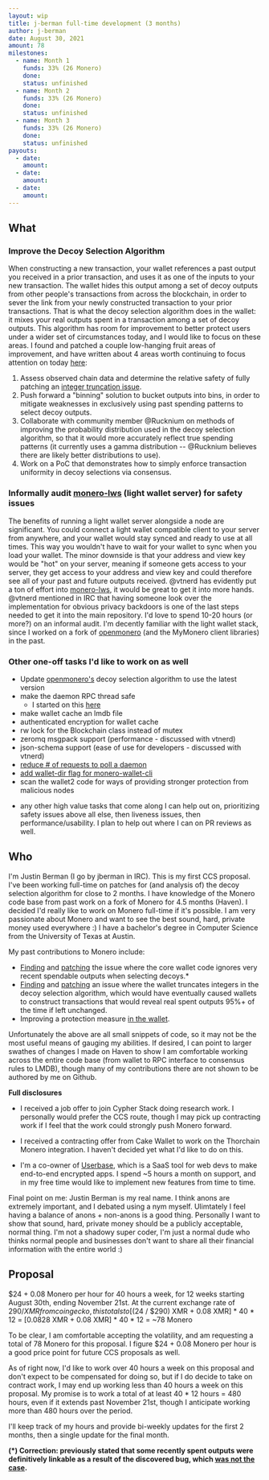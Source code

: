 ```yaml
---
layout: wip
title: j-berman full-time development (3 months)
author: j-berman
date: August 30, 2021
amount: 78
milestones:
  - name: Month 1
    funds: 33% (26 Monero)
    done:
    status: unfinished
  - name: Month 2
    funds: 33% (26 Monero)
    done:
    status: unfinished
  - name: Month 3
    funds: 33% (26 Monero)
    done:
    status: unfinished
payouts:
  - date:
    amount:
  - date:
    amount:
  - date:
    amount:
---
```


## What

### Improve the Decoy Selection Algorithm

When constructing a new transaction, your wallet references a past output you received in a prior transaction, and uses it as one of the inputs to your new transaction. The wallet hides this output among a set of decoy outputs from other people's transactions from across the blockchain, in order to sever the link from your newly constructed transaction to your prior transactions. That is what the decoy selection algorithm does in the wallet: it mixes your real outputs spent in a transaction among a set of decoy outputs. This algorithm has room for improvement to better protect users under a wider set of circumstances today, and I would like to focus on these areas. I found and patched a couple low-hanging fruit areas of improvement, and have written about 4 areas worth continuing to focus attention on today [here](https://github.com/monero-project/research-lab/issues/86):

1. Assess observed chain data and determine the relative safety of fully patching an [integer truncation issue](https://github.com/monero-project/monero/pull/7798#issuecomment-900728961).
2. Push forward a "binning" solution to bucket outputs into bins, in order to mitigate weaknesses in exclusively using past spending patterns to select decoy outputs.
3. Collaborate with community member @Rucknium on methods of improving the probability distribution used in the decoy selection algorithm, so that it would more accurately reflect true spending patterns (it currently uses a gamma distribution -- @Rucknium believes there are likely better distributions to use).
4. Work on a PoC that demonstrates how to simply enforce transaction uniformity in decoy selections via consensus.

### Informally audit [monero-lws](https://github.com/vtnerd/monero-lws) (light wallet server) for safety issues

The benefits of running a light wallet server alongside a node are significant. You could connect a light wallet compatible client to your server from anywhere, and your wallet would stay synced and ready to use at all times. This way you wouldn't have to wait for your wallet to sync when you load your wallet. The minor downside is that your address and view key would be "hot" on your server, meaning if someone gets access to your server, they get access to your address and view key and could therefore see all of your past and future outputs received. @vtnerd has evidently put a ton of effort into [monero-lws](https://github.com/vtnerd/monero-lws), it would be great to get it into more hands. @vtnerd mentioned in IRC that having someone look over the implementation for obvious privacy backdoors is one of the last steps needed to get it into the main repository. I'd love to spend 10-20 hours (or more?) on an informal audit. I'm decently familiar with the light wallet stack, since I worked on a fork of [openmonero](https://github.com/moneroexamples/openmonero) (and the MyMonero client libraries) in the past.

### Other one-off tasks I'd like to work on as well

- Update [openmonero's](https://github.com/moneroexamples/openmonero) decoy selection algorithm to use the latest version
- make the daemon RPC thread safe
	- I started on this [here](https://github.com/j-berman/monero/pull/1)
- make wallet cache an lmdb file
- authenticated encryption for wallet cache
- rw lock for the Blockchain class instead of mutex
- zeromq msgpack support (performance - discussed with vtnerd)
- json-schema support (ease of use for developers - discussed with vtnerd)
- [reduce # of requests to poll a daemon](https://github.com/monero-project/monero/issues/7571)
- [add wallet-dir flag for monero-wallet-cli](https://github.com/monero-project/monero/issues/7674)
- scan the wallet2 code for ways of providing stronger protection from malicious nodes

+ any other high value tasks that come along I can help out on, prioritizing safety issues above all else, then liveness issues, then performance/usability. I plan to help out where I can on PR reviews as well.


## Who

I'm Justin Berman (I go by jberman in IRC). This is my first CCS proposal. I've been working full-time on patches for (and analysis of) the decoy selection algorithm for close to 2 months. I have knowledge of the Monero code base from past work on a fork of Monero for 4.5 months (Haven). I decided I'd really like to work on Monero full-time if it's possible. I am very passionate about Monero and want to see the best sound, hard, private money used everywhere :) I have a bachelor's degree in Computer Science from the University of Texas at Austin.

My past contributions to Monero include:

- [Finding](https://github.com/monero-project/monero/issues/7807) and [patching](https://github.com/monero-project/monero/pull/7821) the issue where the core wallet code ignores very recent spendable outputs when selecting decoys.*
- [Finding](https://github.com/monero-project/monero/pull/7798) and [patching](https://github.com/monero-project/monero/pull/7845) an issue where the wallet truncates integers in the decoy selection algorithm, which would have eventually caused wallets to construct transactions that would reveal real spent outputs 95%+ of the time if left unchanged.
- Improving a protection measure [in the wallet](https://github.com/monero-project/monero/pull/7848).

Unfortunately the above are all small snippets of code, so it may not be the most useful means of gauging my abilities. If desired, I can point to larger swathes of changes I made on Haven to show I am comfortable working across the entire code base (from wallet to RPC interface to consensus rules to LMDB), though many of my contributions there are not shown to be authored by me on Github.

**Full disclosures**

- I received a job offer to join Cypher Stack doing research work. I personally would prefer the CCS route, though I may pick up contracting work if I feel that the work could strongly push Monero forward.

- I received a contracting offer from Cake Wallet to work on the Thorchain Monero integration. I haven't decided yet what I'd like to do on this.

- I'm a co-owner of [Userbase](https://userbase.com), which is a SaaS tool for web devs to make end-to-end encrypted apps. I spend ~5 hours a month on support, and in my free time would like to implement new features from time to time.

Final point on me: Justin Berman is my real name. I think anons are extremely important, and I debated using a nym myself. Ulimtately I feel having a balance of anons + non-anons is a good thing. Personally I want to show that sound, hard, private money should be a publicly acceptable, normal thing. I'm not a shadowy super coder, I'm just a normal dude who thinks normal people and businesses don't want to share all their financial information with the entire world :)

## Proposal

$24 + 0.08 Monero per hour for 40 hours a week, for 12 weeks starting August 30th, ending November 21st. At the current exchange rate of $290 / XMR from coingecko, this totals to [($24 / $290) XMR + 0.08 XMR] * 40 * 12 = [0.0828 XMR + 0.08 XMR] * 40 * 12 = ~78 Monero

To be clear, I am comfortable accepting the volatility, and am requesting a total of 78 Monero for this proposal. I figure $24 + 0.08 Monero per hour is a good price point for future CCS proposals as well.

As of right now, I'd like to work over 40 hours a week on this proposal and don't expect to be compensated for doing so, but if I do decide to take on contract work, I may end up working less than 40 hours a week on this proposal. My promise is to work a total of at least 40 * 12 hours = 480 hours, even if it extends past November 21st, though I anticipate working more than 480 hours over the period.

I'll keep track of my hours and provide bi-weekly updates for the first 2 months, then a single update for the final month.

**(*) Correction: previously stated that some recently spent outputs were definitively linkable as a result of the discovered bug, which [was not the case](https://www.getmonero.org/2021/09/20/post-mortem-of-decoy-selection-bugs.html).**
